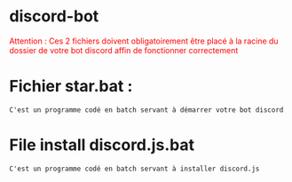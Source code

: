 # discord-bot
<font color='red'>
Attention : Ces 2 fichiers doivent obligatoirement être placé à la racine du dossier de votre bot discord affin de fonctionner correctement
</font>

# Fichier star.bat :
    C'est un programme codé en batch servant à démarrer votre bot discord

# File install discord.js.bat
    C'est un programme codé en batch servant à installer discord.js
